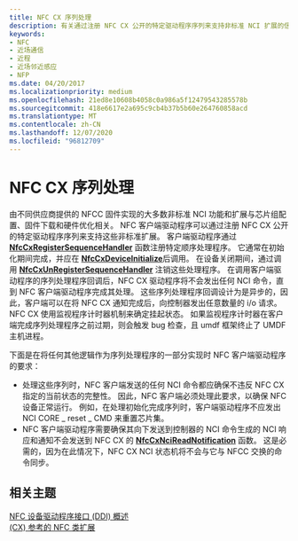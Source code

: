 ```yaml
---
title: NFC CX 序列处理
description: 有关通过注册 NFC CX 公开的特定驱动程序序列来支持非标准 NCI 扩展的信息。
keywords:
- NFC
- 近场通信
- 近程
- 近场邻近感应
- NFP
ms.date: 04/20/2017
ms.localizationpriority: medium
ms.openlocfilehash: 21ed8e10608b4058c0a986a5f12479543285578b
ms.sourcegitcommit: 418e6617e2a695c9cb4b37b5b60e264760858acd
ms.translationtype: MT
ms.contentlocale: zh-CN
ms.lasthandoff: 12/07/2020
ms.locfileid: "96812709"
---
```

# <a name="nfc-cx-sequence-handling"></a>NFC CX 序列处理

由不同供应商提供的 NFCC 固件实现的大多数非标准 NCI 功能和扩展与芯片组配置、固件下载和硬件优化相关。 NFC 客户端驱动程序可以通过注册 NFC CX 公开的特定驱动程序序列来支持这些非标准扩展。 客户端驱动程序通过 [**NfcCxRegisterSequenceHandler**](/windows-hardware/drivers/ddi/nfccx/nf-nfccx-nfccxregistersequencehandler) 函数注册特定顺序处理程序。 它通常在初始化期间完成，并应在 [**NfcCxDeviceInitialize**](/windows-hardware/drivers/ddi/nfccx/nf-nfccx-nfccxdeviceinitialize)后调用。 在设备关闭期间，通过调用 [**NfcCxUnRegisterSequenceHandler**](/windows-hardware/drivers/ddi/nfccx/nf-nfccx-nfccxunregistersequencehandler) 注销这些处理程序。 在调用客户端驱动程序的序列处理程序回调后，NFC CX 驱动程序将不会发出任何 NCI 命令，直到 NFC 客户端驱动程序完成其处理。 这些序列处理程序回调设计为是异步的，因此，客户端可以在将 NFC CX 通知完成后，向控制器发出任意数量的 i/o 请求。 NFC CX 使用监视程序计时器机制来确定挂起状态。 如果监视程序计时器在客户端完成序列处理程序之前过期，则会触发 bug 检查，且 umdf 框架终止了 UMDF 主机进程。

下面是在将任何其他逻辑作为序列处理程序的一部分实现时 NFC 客户端驱动程序的要求：

- 处理这些序列时，NFC 客户端发送的任何 NCI 命令都应确保不违反 NFC CX 指定的当前状态的完整性。 因此，NFC 客户端必须处理此要求，以确保 NFC 设备正常运行。 例如，在处理初始化完成序列时，客户端驱动程序不应发出 NCI CORE \_ reset \_ CMD 来重置芯片集。
- NFC 客户端驱动程序需要确保其向下发送到控制器的 NCI 命令生成的 NCI 响应和通知不会发送到 NFC CX 的 [**NfcCxNciReadNotification**](/windows-hardware/drivers/ddi/nfccx/nf-nfccx-nfccxncireadnotification) 函数。 这是必需的，因为在此情况下，NFC CX NCI 状态机将不会与它与 NFCC 交换的命令同步。

## <a name="related-topics"></a>相关主题

[NFC 设备驱动程序接口 (DDI) 概述](/windows-hardware/drivers/ddi/_nfpdrivers)  
[ (CX) 参考的 NFC 类扩展](/windows-hardware/drivers/ddi/nfccx)
